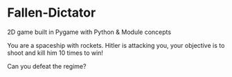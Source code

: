 # Fallen-Dictator
2D game built in Pygame with Python &amp; Module concepts
<!--  -->
You are a spaceship with rockets.  Hitler is attacking you, your objective is to shoot and kill him 10 times to win!  

Can you defeat the regime?
